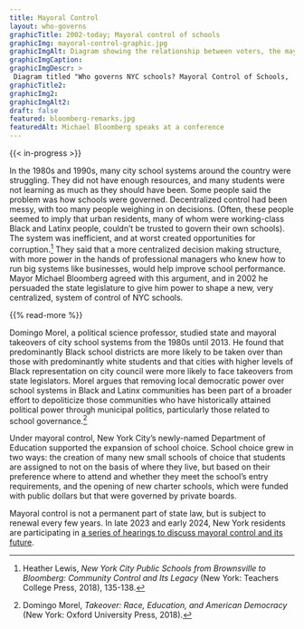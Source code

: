 ```yaml
--- 
title: Mayoral Control
layout: who-governs
graphicTitle: 2002-today; Mayoral control of schools
graphicImg: mayoral-control-graphic.jpg
graphicImgAlt: Diagram showing the relationship between voters, the mayor, community education council, panel on education policy and the school system
graphicImgCaption:
graphicImgDescr: >
 Diagram titled "Who governs NYC schools? Mayoral Control of Schools,  2002-today." A flow chart depicts a simplified version of the system. Voters elect the mayor, has the power to appoint the chancellor and the majority of the members of the Panel on Education Policy. The Chancellor has authority over hiring district superintendents, who hire principals and teachers to teach the students. Voters elect borough presidents, who each appoint one member of the panel on education policy. Parents elect Community Education Councils. Starting in 2022, the Community Education Councils together selected five members of the Panel on Education Policy. 
graphicTitle2:  
graphicImg2: 
graphicImgAlt2: 
draft: false
featured: bloomberg-remarks.jpg
featuredAlt: Michael Bloomberg speaks at a conference
--- 
```


{{< in-progress >}}

In the 1980s and 1990s, many city school systems around the country were struggling. They did not have enough resources, and many students were not learning as much as they should have been. Some people said the problem was how schools were governed. Decentralized control had been messy, with too many people weighing in on decisions. (Often, these people seemed to imply that urban residents, many of whom were working-class Black and Latinx people, couldn’t be trusted to govern their own schools). The system was inefficient, and at worst created opportunities for corruption.[^1] They said that a more centralized decision making structure, with more power in the hands of professional managers who knew how to run big systems like businesses, would help improve school performance. Mayor Michael Bloomberg agreed with this argument, and in 2002 he persuaded the state legislature to give him power to shape a new, very centralized, system of control of NYC schools.

{{% read-more %}}

Domingo Morel, a political science professor, studied state and mayoral takeovers of city school systems from the 1980s until 2013. He found that predominantly Black school districts are more likely to be taken over than those with predominantly white students and that cities with higher levels of Black representation on city council were more likely to face takeovers from state legislators. Morel argues that removing local democratic power over school systems in Black and Latinx communities has been part of a broader effort to depoliticize those communities who have historically attained political power through municipal politics, particularly those related to school governance.[^2]

Under mayoral control, New York City’s newly-named Department of Education supported the expansion of school choice. School choice grew in two ways: the creation of many new small schools of choice that students are assigned to not on the basis of where they live, but based on their preference where to attend and whether they meet the school’s entry requirements, and the opening of new charter schools, which were funded with public dollars but that were governed by private boards.

Mayoral control is not a permanent part of state law, but is subject to renewal every few years. In late 2023 and early 2024, New York residents are participating in [a series of hearings to discuss mayoral control and its future](https://www.nysed.gov/new-york-city-mayoral-control-hearings).

[^1]: Heather Lewis, *New York City Public Schools from Brownsville to Bloomberg: Community Control and Its Legacy* (New York: Teachers College Press, 2018), 135-138.

[^2]: Domingo Morel, *Takeover: Race, Education, and American Democracy* (New York: Oxford University Press, 2018).
